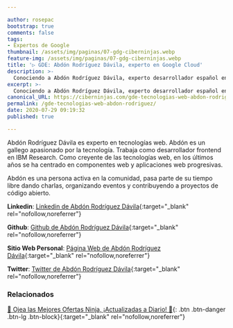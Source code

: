 ```yaml
---

author: rosepac
bootstrap: true
comments: false
tags:
- Expertos de Google
thumbnail: /assets/img/paginas/07-gdg-ciberninjas.webp
feature-img: /assets/img/paginas/07-gdg-ciberninjas.webp
title: '▷ GDE: Abdón Rodríguez Dávila, experto en Google Cloud'
description: >-
  Conociendo a Abdón Rodríguez Dávila, experto desarrollador español en la tecnología G Suite he incluido en el programa de Expertos de Desarrolladores de Google 2020.
excerpt: >-
  Conociendo a Abdón Rodríguez Dávila, experto desarrollador español en la tecnología G Suite he incluido en el programa de Expertos de Desarrolladores de Google 2020.
canonical_URL: https://ciberninjas.com/gde-tecnologias-web-abdon-rodriguez/
permalink: /gde-tecnologias-web-abdon-rodriguez/
date: 2020-07-29 09:19:32
published: true

---
```


Abdón Rodríguez Dávila es experto en tecnologías web. Abdón es un gallego apasionado por la tecnología. Trabaja como desarrollador frontend en IBM Research. Como creyente de las tecnologías web, en los últimos años se ha centrado en componentes web y aplicaciones web progresivas.

Abdón es una persona activa en la comunidad, pasa parte de su tiempo libre dando charlas, organizando eventos y contribuyendo a proyectos de código abierto.

**Linkedin**: [Linkedin de Abdón Rodríguez Dávila](https://www.linkedin.com/in/abdonrd){:target="_blank" rel="nofollow,noreferrer"}

**Github**: [Github de Abdón Rodríguez Dávila](https://github.com/abdonrd){:target="_blank" rel="nofollow,noreferrer"}

**Sitio Web Personal**: [Página Web de Abdón Rodríguez Dávila](https://abdonrd.com/){:target="_blank" rel="nofollow,noreferrer"}

**Twitter**: [Twitter de Abdón Rodríguez Dávila](https://twitter.com/abdonrd){:target="_blank" rel="nofollow,noreferrer"}
<!-- https://developers.google.com/community/experts/directory/profile/profile-carlos_sanchez -->

### **Relacionados** <!-- omit in toc -->

[🎁 Ojea las Mejores Ofertas Ninja, ¡Actualizadas a Diario! 🛒](https://www.amazon.es/shop/cibercursos){: .btn .btn-danger .btn-lg .btn-block}{:target="_blank" rel="nofollow,noreferrer"}